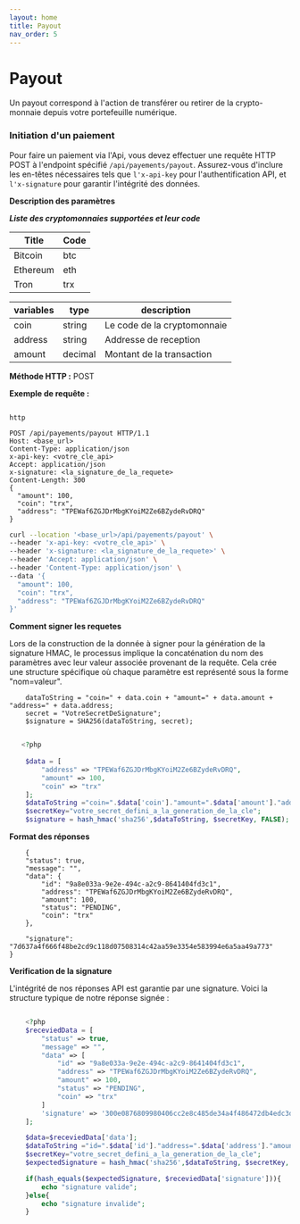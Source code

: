 ```yaml
---
layout: home
title: Payout 
nav_order: 5
---
```


# Payout

Un payout correspond à l'action de transférer ou retirer de la crypto-monnaie depuis votre portefeuille numérique.

### Initiation d'un paiement
Pour faire un paiement via l'Api, vous devez effectuer une requête HTTP POST à l'endpoint spécifié `/api/payements/payout`. Assurez-vous d'inclure les en-têtes nécessaires tels que `l'x-api-key` pour l'authentification API, et `l'x-signature` pour garantir l'intégrité des données.

**Description des paramètres**

***Liste des cryptomonnaies supportées et leur code***

| Title | Code |
| --- | --- |
| Bitcoin | btc |
| Ethereum | eth |
| Tron | trx |


| variables | type | description |
| --- | --- | --- |
| coin | string | Le code de la cryptomonnaie |
| address | string | Addresse de reception |
| amount | decimal | Montant de la transaction |

**Méthode HTTP :** POST

**Exemple de requête :**

``` http

http

POST /api/payements/payout HTTP/1.1
Host: <base_url>
Content-Type: application/json
x-api-key: <votre_cle_api>
Accept: application/json
x-signature: <la_signature_de_la_requete>
Content-Length: 300
{
  "amount": 100,
  "coin": "trx",
  "address": "TPEWaf6ZGJDrMbgKYoiM2Ze6BZydeRvDRQ"
}
```

``` bash
curl --location '<base_url>/api/payements/payout' \
--header 'x-api-key: <votre_cle_api>' \
--header 'x-signature: <la_signature_de_la_requete>' \
--header 'Accept: application/json' \
--header 'Content-Type: application/json' \
--data '{
  "amount": 100,
  "coin": "trx",
  "address": "TPEWaf6ZGJDrMbgKYoiM2Ze6BZydeRvDRQ"
}'

```
**Comment signer les requetes**

Lors de la construction de la donnée à signer pour la génération de la signature HMAC, le processus implique la concaténation du nom des paramètres avec leur valeur associée provenant de la requête. Cela crée une structure spécifique où chaque paramètre est représenté sous la forme "nom=valeur".

```
    dataToString = "coin=" + data.coin + "amount=" + data.amount + "address=" + data.address;
    secret = "VotreSecretDeSignature";
    $signature = SHA256(dataToString, secret);
```

```php

   <?php
   
    $data = [
        "address" => "TPEWaf6ZGJDrMbgKYoiM2Ze6BZydeRvDRQ",
        "amount" => 100,
        "coin" => "trx"
    ];
    $dataToString ="coin=".$data['coin']."amount=".$data['amount']."address=".$data['address'];
    $secretKey="votre_secret_defini_a_la_generation_de_la_cle";
    $signature = hash_hmac('sha256',$dataToString, $secretKey, FALSE);

```

**Format des réponses**

```
    {
    "status": true,
    "message": "",
    "data": {
        "id": "9a8e033a-9e2e-494c-a2c9-8641404fd3c1",
        "address": "TPEWaf6ZGJDrMbgKYoiM2Ze6BZydeRvDRQ",
        "amount": 100,
        "status": "PENDING",
        "coin": "trx"
    },

    "signature": "7d637a4f666f48be2cd9c118d07508314c42aa59e3354e583994e6a5aa49a773"
}

```

**Verification de la signature**

L'intégrité de nos réponses API est garantie par une signature. Voici la structure typique de notre réponse signée :


```php

    <?php 
    $receviedData = [
        "status" => true,
        "message" => "",
        "data" => [
            "id" => "9a8e033a-9e2e-494c-a2c9-8641404fd3c1",
            "address" => "TPEWaf6ZGJDrMbgKYoiM2Ze6BZydeRvDRQ",
            "amount" => 100,
            "status" => "PENDING",
            "coin" => "trx"
        ]
        'signature' => '300e0876809980406cc2e8c485de34a4f486472db4edc3d2a99c39874b782f75',
    ];

    $data=$receviedData['data'];
    $dataToString ="id=".$data['id']."address=".$data['address']."amount=".$data['amount']."coin=".$data['coin']; 
    $secretKey="votre_secret_defini_a_la_generation_de_la_cle";
    $expectedSignature = hash_hmac('sha256',$dataToString, $secretKey, FALSE);

    if(hash_equals($expectedSignature, $receviedData['signature'])){
        echo "signature valide";
    }else{
        echo "signature invalide";
    }

```
